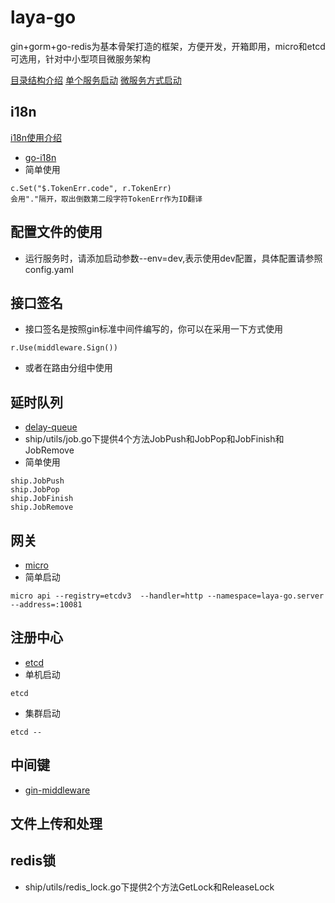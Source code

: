# laya-go
gin+gorm+go-redis为基本骨架打造的框架，方便开发，开箱即用，micro和etcd可选用，针对中小型项目微服务架构

[目录结构介绍](https://github.com/LaYa-op/laya-go/wiki/%E7%9B%AE%E5%BD%95%E7%BB%93%E6%9E%84%E4%BB%8B%E7%BB%8D)
[单个服务启动](https://github.com/LaYa-op/laya-go/wiki/%E5%8D%95%E4%B8%AA%E6%9C%8D%E5%8A%A1%E5%90%AF%E5%8A%A8)
[微服务方式启动](https://github.com/LaYa-op/laya-go/wiki/%E5%BE%AE%E6%9C%8D%E5%8A%A1%E6%96%B9%E5%BC%8F%E5%90%AF%E5%8A%A8)

## i18n
[i18n使用介绍](https://github.com/LaYa-op/laya-go/wiki/i18n)

- [go-i18n](https://github.com/nicksnyder/go-i18n)
- 简单使用
```
c.Set("$.TokenErr.code", r.TokenErr)
会用"."隔开，取出倒数第二段字符TokenErr作为ID翻译
```

## 配置文件的使用
- 运行服务时，请添加启动参数--env=dev,表示使用dev配置，具体配置请参照config.yaml

## 接口签名
- 接口签名是按照gin标准中间件编写的，你可以在采用一下方式使用
```
r.Use(middleware.Sign())
```
- 或者在路由分组中使用

## 延时队列
- [delay-queue](https://github.com/ouqiang/delay-queue)
- ship/utils/job.go下提供4个方法JobPush和JobPop和JobFinish和JobRemove
- 简单使用
```
ship.JobPush
ship.JobPop
ship.JobFinish
ship.JobRemove
```

## 网关
- [micro](https://github.com/micro/micro)
- 简单启动
```
micro api --registry=etcdv3  --handler=http --namespace=laya-go.server --address=:10081
```

## 注册中心
- [etcd](https://github.com/etcd-io/etcd)
- 单机启动
```
etcd
```
- 集群启动
```
etcd --
```

## 中间键
- [gin-middleware](https://github.com/gin-gonic/gin)

## 文件上传和处理

## redis锁
- ship/utils/redis_lock.go下提供2个方法GetLock和ReleaseLock
